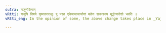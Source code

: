 ```yaml
---
sutra: यजुष्येकेषाम्
vRtti: यजुषि विषये युष्मत्तत्ततक्षुः षु परत एकेषामाचार्याणां मतेन सकारस्य मूर्द्धन्यादेशो भवति ॥
vRtti_eng: In the opinion of some, the above change takes place in _Yajurveda_ also.

---
```

